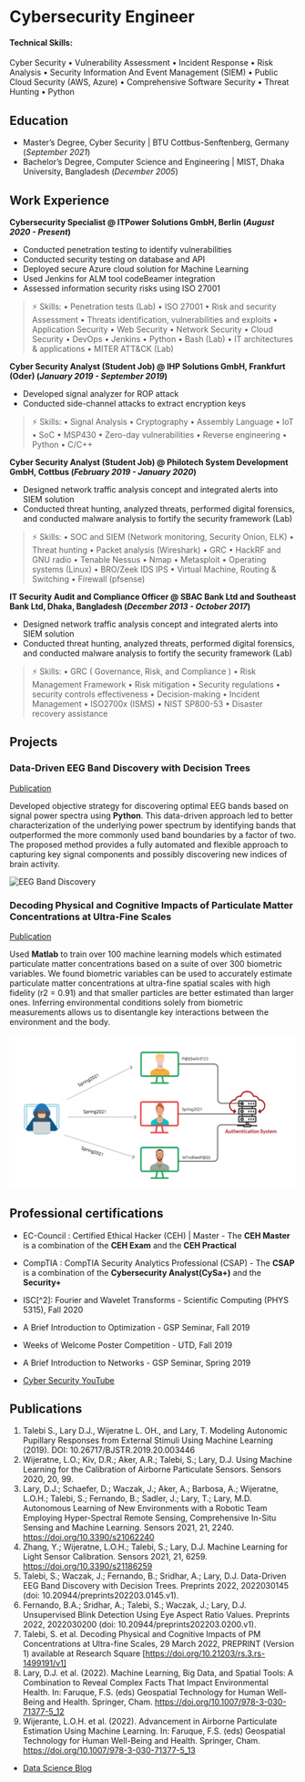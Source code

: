 # Cybersecurity Engineer

#### Technical Skills: 
Cyber Security • Vulnerability Assessment • Incident Response • Risk Analysis • Security Information And Event Management (SIEM) • Public Cloud Security (AWS, Azure) • Comprehensive Software Security • Threat Hunting • Python

## Education
- Master’s Degree, Cyber Security | BTU Cottbus-Senftenberg, Germany (_September 2021_)								       		
- Bachelor’s Degree, Computer Science and Engineering	| MIST, Dhaka University, Bangladesh (_December 2005_)	 			        		


## Work Experience
**Cybersecurity Specialist @ ITPower Solutions GmbH, Berlin (_August 2020 - Present_)**
- Conducted penetration testing to identify vulnerabilities
- Conducted security testing on database and API
- Deployed secure Azure cloud solution for Machine Learning
- Used Jenkins for ALM tool codeBeamer integration
- Assessed information security risks using ISO 27001
  
> ⚡ Skills:
> • Penetration tests (Lab) • ISO 27001 • Risk and security Assessment • Threats identification, vulnerabilities and exploits • Application Security • Web Security • Network Security • Cloud Security • DevOps • Jenkins • Python • Bash (Lab) • IT architectures & applications • MITER ATT&CK (Lab)

**Cyber Security Analyst (Student Job) @ IHP Solutions GmbH, Frankfurt (Oder) (_January 2019 - September 2019_)**
- Developed signal analyzer for ROP attack
- Conducted side-channel attacks to extract encryption keys

> ⚡ Skills:
> • Signal Analysis • Cryptography • Assembly Language • IoT • SoC • MSP430 • Zero-day vulnerabilities • Reverse engineering • Python • C/C++

**Cyber Security Analyst (Student Job) @ Philotech System Development GmbH, Cottbus (_February 2019 - January 2020_)**
- Designed network traffic analysis concept and integrated alerts into SIEM solution
- Conducted threat hunting, analyzed threats, performed digital forensics, and conducted malware analysis to fortify the security framework (Lab)

> ⚡ Skills:
> • SOC and SIEM (Network monitoring, Security Onion, ELK) • Threat hunting • Packet analysis (Wireshark) • GRC • HackRF and GNU radio • Tenable Nessus • Nmap • Metasploit • Operating systems (Linux) • BRO/Zeek IDS IPS • Virtual Machine, Routing & Switching • Firewall (pfsense)

**IT Security Audit and Compliance Officer @ SBAC Bank Ltd and Southeast Bank Ltd, Dhaka, Bangladesh (_December 2013 - October 2017_)**
- Designed network traffic analysis concept and integrated alerts into SIEM solution
- Conducted threat hunting, analyzed threats, performed digital forensics, and conducted malware analysis to fortify the security framework (Lab)

> ⚡ Skills:
> • GRC ( Governance, Risk, and Compliance ) • Risk Management Framework • Risk mitigation • Security regulations • security controls effectiveness • Decision-making • Incident Management • ISO2700x (ISMS) • NIST SP800-53 • Disaster recovery assistance

## Projects
### Data-Driven EEG Band Discovery with Decision Trees
[Publication](https://www.mdpi.com/1424-8220/22/8/3048)

Developed objective strategy for discovering optimal EEG bands based on signal power spectra using **Python**. This data-driven approach led to better characterization of the underlying power spectrum by identifying bands that outperformed the more commonly used band boundaries by a factor of two. The proposed method provides a fully automated and flexible approach to capturing key signal components and possibly discovering new indices of brain activity.

![EEG Band Discovery](/assets/img/eeg_band_discovery.jpeg)

### Decoding Physical and Cognitive Impacts of Particulate Matter Concentrations at Ultra-Fine Scales
[Publication](https://www.mdpi.com/1424-8220/22/11/4240)

Used **Matlab** to train over 100 machine learning models which estimated particulate matter concentrations based on a suite of over 300 biometric variables. We found biometric variables can be used to accurately estimate particulate matter concentrations at ultra-fine spatial scales with high fidelity (r2 = 0.91) and that smaller particles are better estimated than larger ones. Inferring environmental conditions solely from biometric measurements allows us to disentangle key interactions between the environment and the body.

![Bike Study](/assets/img/17bdbbc66c5924d99823be70e98832ed.png)

## Professional certifications
- EC-Council : Certified Ethical Hacker (CEH) | Master - The **CEH Master** is a combination of the **CEH Exam** and the **CEH Practical**
- CompTIA : CompTIA Security Analytics Professional (CSAP) - The **CSAP** is a combination of the **Cybersecurity Analyst(CySa+)** and the **Security+**
- ISC[^2]: Fourier and Wavelet Transforms - Scientific Computing (PHYS 5315), Fall 2020
- A Brief Introduction to Optimization - GSP Seminar, Fall 2019
- Weeks of Welcome Poster Competition - UTD, Fall 2019
- A Brief Introduction to Networks - GSP Seminar, Spring 2019

- [Cyber Security YouTube](https://www.youtube.com/channel/UCZ39vC9u72_8X5LHB647aSQ)

## Publications
1. Talebi S., Lary D.J., Wijeratne L. OH., and Lary, T. Modeling Autonomic Pupillary Responses from External Stimuli Using Machine Learning (2019). DOI: 10.26717/BJSTR.2019.20.003446
2. Wijeratne, L.O.; Kiv, D.R.; Aker, A.R.; Talebi, S.; Lary, D.J. Using Machine Learning for the Calibration of Airborne Particulate Sensors. Sensors 2020, 20, 99.
3. Lary, D.J.; Schaefer, D.; Waczak, J.; Aker, A.; Barbosa, A.; Wijeratne, L.O.H.; Talebi, S.; Fernando, B.; Sadler, J.; Lary, T.; Lary, M.D. Autonomous Learning of New Environments with a Robotic Team Employing Hyper-Spectral Remote Sensing, Comprehensive In-Situ Sensing and Machine Learning. Sensors 2021, 21, 2240. https://doi.org/10.3390/s21062240
4. Zhang, Y.; Wijeratne, L.O.H.; Talebi, S.; Lary, D.J. Machine Learning for Light Sensor Calibration. Sensors 2021, 21, 6259. https://doi.org/10.3390/s21186259
5. Talebi, S.; Waczak, J.; Fernando, B.; Sridhar, A.; Lary, D.J. Data-Driven EEG Band Discovery with Decision Trees. Preprints 2022, 2022030145 (doi: 10.20944/preprints202203.0145.v1).
6. Fernando, B.A.; Sridhar, A.; Talebi, S.; Waczak, J.; Lary, D.J. Unsupervised Blink Detection Using Eye Aspect Ratio Values. Preprints 2022, 2022030200 (doi: 10.20944/preprints202203.0200.v1).
7. Talebi, S. et al. Decoding Physical and Cognitive Impacts of PM Concentrations at Ultra-fine Scales, 29 March 2022, PREPRINT (Version 1) available at Research Square [https://doi.org/10.21203/rs.3.rs-1499191/v1]
8. Lary, D.J. et al. (2022). Machine Learning, Big Data, and Spatial Tools: A Combination to Reveal Complex Facts That Impact Environmental Health. In: Faruque, F.S. (eds) Geospatial Technology for Human Well-Being and Health. Springer, Cham. https://doi.org/10.1007/978-3-030-71377-5_12
9. Wijerante, L.O.H. et al. (2022). Advancement in Airborne Particulate Estimation Using Machine Learning. In: Faruque, F.S. (eds) Geospatial Technology for Human Well-Being and Health. Springer, Cham. https://doi.org/10.1007/978-3-030-71377-5_13

- [Data Science Blog](https://medium.com/@shawhin)

